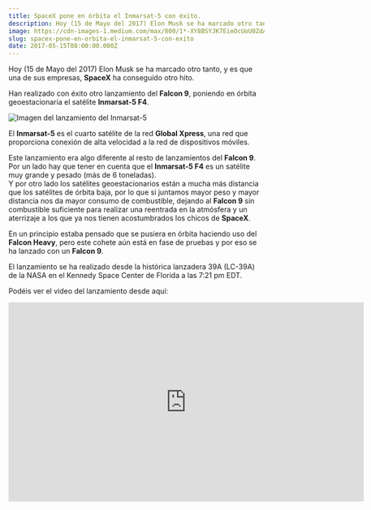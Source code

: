 ```yaml
---
title: SpaceX pone en órbita el Inmarsat-5 con éxito.
description: Hoy (15 de Mayo del 2017) Elon Musk se ha marcado otro tanto, y es que una de sus empresas, SpaceX ha conseguido otro hito.
image: https://cdn-images-1.medium.com/max/800/1*-XY8BSYJK7EieOcUoU0ZdA.jpeg
slug: spacex-pone-en-orbita-el-inmarsat-5-con-exito
date: 2017-05-15T08:00:00.000Z
---
```


Hoy (15 de Mayo del 2017) Elon Musk se ha marcado otro tanto, y es que una de sus empresas, **SpaceX** ha conseguido otro hito.

Han realizado con éxito otro lanzamiento del **Falcon 9**, poniendo en órbita geoestacionaria el satélite **Inmarsat-5 F4**.

![Imagen del lanzamiento del Inmarsat-5](https://cdn-images-1.medium.com/max/800/1*-XY8BSYJK7EieOcUoU0ZdA.jpeg)

El **Inmarsat-5** es el cuarto satélite de la red **Global Xpress**, una red que proporciona conexión de alta velocidad a la red de dispositivos móviles.

Este lanzamiento era algo diferente al resto de lanzamientos del **Falcon 9**.  
Por un lado hay que tener en cuenta que el **Inmarsat-5 F4** es un satélite muy grande y pesado (más de 6 toneladas).  
Y por otro lado los satélites geoestacionarios están a mucha más distancia que los satélites de órbita baja, por lo que si juntamos mayor peso y mayor distancia nos da mayor consumo de combustible, dejando al **Falcon 9** sin combustible suficiente para realizar una reentrada en la atmósfera y un aterrizaje a los que ya nos tienen acostumbrados los chicos de **SpaceX**.

En un principio estaba pensado que se pusiera en órbita haciendo uso del **Falcon Heavy**, pero este cohete aún está en fase de pruebas y por eso se ha lanzado con un **Falcon 9**.

El lanzamiento se ha realizado desde la histórica lanzadera 39A (LC-39A) de la NASA en el Kennedy Space Center de Florida a las 7:21 pm EDT.

Podéis ver el video del lanzamiento desde aquí:

<iframe src="https://www.youtube.com/embed/ynMYE64IEKs?feature=oembed" width="700" height="393" frameborder="0" scrolling="no"></iframe>
